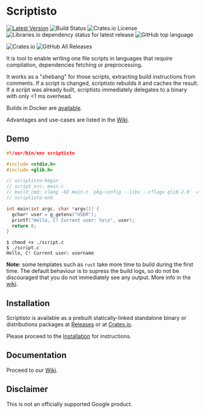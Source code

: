 # Scriptisto

[![Latest Version](https://img.shields.io/crates/v/scriptisto.svg)](https://crates.io/crates/scriptisto)
![Build Status](https://github.com/igor-petruk/scriptisto/actions/workflows/on-push.yml/badge.svg)
![Crates.io License](https://img.shields.io/crates/l/scriptisto)
![Libraries.io dependency status for latest release](https://img.shields.io/librariesio/release/cargo/scriptisto)
![GitHub top language](https://img.shields.io/github/languages/top/igor-petruk/scriptisto)

![Crates.io](https://img.shields.io/crates/d/scriptisto?label=Cargo.io%20downloads)
![GitHub All Releases](https://img.shields.io/github/downloads/igor-petruk/scriptisto/total?logo=Github&label=Github%20Release%20downloads)

It is tool to enable writing one file scripts in languages that require compilation, dependencies fetching or preprocessing.

It works as a "shebang" for those scripts, extracting build instructions from comments. If a script is changed, scriptisto rebuilds it and caches the result. If a script was already built, scriptisto immediately delegates to a binary with only <1 ms overhead.

Builds in Docker are [available](https://github.com/igor-petruk/scriptisto/wiki/Writing-scripts#builds-in-docker). 

Advantages and use-cases are listed in the [Wiki](https://github.com/igor-petruk/scriptisto/wiki#advantages).

## Demo

```c
#!/usr/bin/env scriptisto

#include <stdio.h>
#include <glib.h>

// scriptisto-begin
// script_src: main.c
// build_cmd: clang -O2 main.c `pkg-config --libs --cflags glib-2.0` -o ./script
// scriptisto-end

int main(int argc, char *argv[]) {
  gchar* user = g_getenv("USER");
  printf("Hello, C! Current user: %s\n", user);
  return 0;
}
```

```shell
$ chmod +x ./script.c
$ ./script.c
Hello, C! Current user: username
```

**Note:** some templates such as `rust` take more time to build during the first time. The default behaviour is to supress the build logs, so do not be discouraged that you do not immediately see any output. More info in the [wiki](https://github.com/igor-petruk/scriptisto/wiki/Running-scripts#build-logs).

## Installation

Scriptisto is available as a prebuilt statically-linked standalone binary or distributions packages at [Releases](https://github.com/igor-petruk/scriptisto/releases) or at [Crates.io](https://crates.io/crates/scriptisto). 

Please proceed to the [Installation](https://github.com/igor-petruk/scriptisto/wiki/Installation) for instructions.

## Documentation

Proceed to our [Wiki](https://github.com/igor-petruk/scriptisto/wiki).

## Disclaimer

This is not an officially supported Google product.
